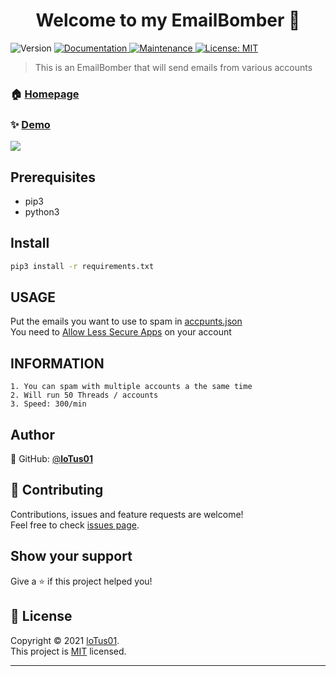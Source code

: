 <h1 align="center">Welcome to my EmailBomber 👋</h1>
<p>
  <img alt="Version" src="https://img.shields.io/badge/version-1.1-blue.svg?cacheSeconds=2592000" />
  <a href="https://github.com/kefranabg/readme-md-generator#readme" target="_blank">
    <img alt="Documentation" src="https://img.shields.io/badge/documentation-yes-brightgreen.svg" />
  </a>
  <a href="https://github.com/kefranabg/readme-md-generator/graphs/commit-activity" target="_blank">
    <img alt="Maintenance" src="https://img.shields.io/badge/Maintained%3F-yes-green.svg" />
  </a>
  <a href="https://github.com/loTus04/EmailBomber/blob/main/LICENSE" target="_blank">
    <img alt="License: MIT" src="https://img.shields.io/github/license/loTus04/EmailBomber" />
  </a>
</p>

> This is an EmailBomber that will send emails from various accounts

### 🏠 [Homepage](https://github.com/loTus04/EmailBomber/blob/main/README.md)

### ✨ [Demo](https://github.com/loTus04/EmailBomber/blob/main/img/Capture.PNG)
<img src="https://github.com/loTus04/EmailBomber/blob/main/img/Capture.PNG" />

## Prerequisites

- pip3
- python3

## Install

```sh
pip3 install -r requirements.txt
```

## USAGE

   Put the emails you want to use to spam in [accpunts.json](https://github.com/loTus04/EmailBomber/blob/main/accounts.json)<br />
   You need to [Allow Less Secure Apps](https://www.youtube.com/watch?v=Ee7PDsbfOUI) on your account


## INFORMATION

 ```
 1. You can spam with multiple accounts a the same time
 2. Will run 50 Threads / accounts
 3. Speed: 300/min
```


## Author

👤 GitHub: [@**loTus01**](https://github.com/loTus04)

## 🤝 Contributing

Contributions, issues and feature requests are welcome!<br />Feel free to check [issues page](https://github.com/loTus04/EmailBomber/issues).

## Show your support

Give a ⭐️ if this project helped you!

## 📝 License

Copyright © 2021 [loTus01](https://github.com/loTus04).<br />
This project is [MIT](https://github.com/kefranabg/readme-md-generator/blob/master/LICENSE) licensed.

***
